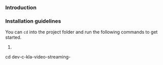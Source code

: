 ### Introduction 


### Installation guidelines 
You can `cd` into the project folder and run the following commands to get started. 

1. ``` bash  

cd dev-c-kla-video-streaming-

```


